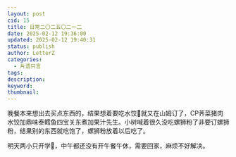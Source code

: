 ```yaml
---
layout: post
cid: 15
title: 日常二〇二五〇二一二
date: 2025-02-12 19:36:00
updated: 2025-02-12 19:40:31
status: publish
author: LetterZ
categories: 
  - 片语只言
tags: 
description: 
keyword: 
thumbnail: 
---
```



晚餐本来想出去买点东西的，结果想着要吃水饺🥟就又在山姆订了，CP荠菜猪肉水饺加鼎味泰鳕鱼四宝关东煮加果汁先生。小树喊着很久没吃螺狮粉了非要订螺狮粉，结果别的东西就吃饱了，螺狮粉放着以后吃了。

明天两小只开学🏫，中午都还没有开午餐午休，需要回家，麻烦不好解决。